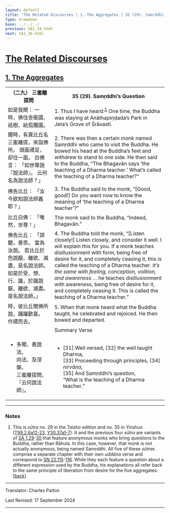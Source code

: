 ```yaml
---
layout: default
title: 'The Related Discourses | 1. The Aggregates | 35 (29). Samṛddhi’s Question'
type: kramdown
base: ../../../
previous: SA1_34.html
next: SA1_36.html
---
```


<h1><a href='../index.html'>The Related Discourses</a></h1>
<h2><a href='index.html'>1. The Aggregates</a></h2>

<table class="trans">
  <th class='ch'>（二九） 三蜜離提問</th>
  <th class='en'>35 (29). Samṛddhi’s Question</th>
  <tr>
    <td class='ch' title='t99.2.6a12'>如是我聞： 一時，佛住舍衛國、祇樹、給孤獨園。</td>
    <td id='p1'>1. Thus I have heard:<sup id="ref1"><a href="#n1">1</a></sup> One time, the Buddha was staying at Anāthapiṇḍada’s Park in Jeta’s Grove of Śrāvastī.</td>
  </tr>
  <tr>
    <td class='ch' title='t99.2.6a13'>爾時，有異比丘名三蜜離提，來詣佛所。 頭面禮足，却住一面。 白佛言： 「如世尊說『說法師』。 云何名為說法師？」</td>
    <td id='p2'>2. There was then a certain monk named Samṛddhi who came to visit the Buddha. He bowed his head at the Buddha’s feet and withdrew to stand to one side. He then said to the Buddha, “The Bhagavān says ‘the teaching of a Dharma teacher.’ What’s called the teaching of a Dharma teacher?”</td>
  </tr>
  <tr>
    <td class='ch' title='t99.2.6a15'>佛告比丘： 「汝今欲知說法師義耶？」</td>
    <td id='p3'>3. The Buddha said to the monk, “[Good, good!] Do you want now to know the meaning of ‘the teaching of a Dharma teacher’?”</td>
  </tr>
  <tr>
    <td class='ch' title='t99.2.6a16'>比丘白佛： 「唯然，世尊！」</td>
    <td>The monk said to the Buddha, “Indeed, Bhagavān.”</td>
  </tr>
  <tr>
    <td class='ch' title='t99.2.6a17'>佛告比丘： 「諦聽，善思。 當為汝說。 若比丘於色說厭、離欲、滅盡，是名說法師。 如是於受、想、行、識，於識說厭、離欲、滅盡。 是名說法師。」</td>
    <td id='p4'>4. The Buddha told the monk, “[Listen closely!] Listen closely, and consider it well. I will explain this for you. If a monk teaches disillusionment with form, being free of desire for it, and completely ceasing it, this is called the teaching of a Dharma teacher. <em>It’s the same with feeling, conception, volition, and awareness</em> … he teaches disillusionment with awareness, being free of desire for it, and completely ceasing it. This is called the teaching of a Dharma teacher.”</td>
  </tr>
  <tr>
    <td class='ch' title='t99.2.6a20'>時，彼比丘聞佛所說，踊躍歡喜。 作禮而去。</td>
    <td id='p5'>5. When that monk heard what the Buddha taught, he celebrated and rejoiced. He then bowed and departed.</td>
  </tr>
<tr>
  <td class='ch' title='t99.2.6a22'></td>
  <td class='subheading'>Summary Verse</td>
</tr>
<tr>
  <td title='t99.2.6a22'><ul class='verse'>
    <li class='ch'>多聞、善說法、<br/>
    向法、及涅槃、<br/>
    三蜜離提問、<br/>
    『云何說法師』。</li>
  </ul></td>
  <td><ul class='verse'>
    <li>[31] Well versed, [32] the well taught Dharma,<br/>
    [33] Proceeding through principles, [34] <em>nirvāṇa</em>,<br/>
    [35] And Samṛddhi’s question,<br/>
    “What is the teaching of a Dharma teacher.”</li>
  </ul></td>
</tr>
</table>

<hr/>

<h3 id="notes">Notes</h3>

<ol class="notes-list">
<li id="n1"><p>This is <em>sūtra</em> no. 29 in the <cite>Taisho</cite> edition and no. 35 in Yinshun (<a href="https://cbetaonline.dila.edu.tw/zh/T02n0099_p0006a12" target="_blank">T99.2.6a12-23</a>, <a href="https://cbetaonline.dila.edu.tw/zh/Y30n0030_p0037a01" target="_blank">Y30.37a1-7</a>). It and the previous four <em>sūtra</em> are variants of <a href="SA1_29.html" target="_blank">SĀ 1.29</a>-<a href="SA1_30.html" target="_blank">30</a> that feature anonymous monks who bring questions to the Buddha, rather than Rāhula. In this case, however, that monk is not actually anonymous, being named Samṛddhi. All five of these <em>sūtra</em>s comprise a separate chapter with their own <em>uddāna</em> verse and correspond to <a href="https://suttacentral.net/sn22.115" target="_blank">SN 22.115</a>-<a href="https://suttacentral.net/sn22.116" target="_blank">116</a>. While they each feature a question about a different expression used by the Buddha, his explanations all refer back to the same principle of liberation from desire for the five aggregates. [<a href="#ref1">back</a>]</p></li>
</ol>
<hr/>

<p class="translator">Translator: Charles Patton</p>
<p class='revised'>Last Revised: 17 September 2024</p>

<hr/>